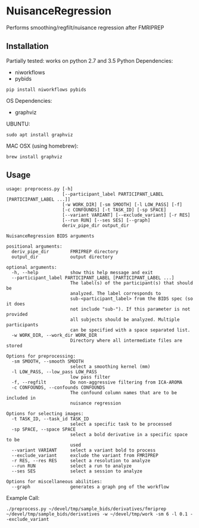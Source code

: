# NuisanceRegression
Performs smoothing/regfilt/nuisance regression after FMRIPREP

## Installation
Partially tested: works on python 2.7 and 3.5
Python Dependencies:
- niworkflows
- pybids

```pip install niworkflows pybids```

OS Dependencies:
- graphviz

UBUNTU:

```sudo apt install graphviz```

MAC OSX (using homebrew):

```brew install graphviz```

## Usage
```
usage: preprocess.py [-h]
                     [--participant_label PARTICIPANT_LABEL [PARTICIPANT_LABEL ...]]
                     [-w WORK_DIR] [-sm SMOOTH] [-l LOW_PASS] [-f]
                     [-c CONFOUNDS] [-t TASK_ID] [-sp SPACE]
                     [--variant VARIANT] [--exclude_variant] [-r RES]
                     [--run RUN] [--ses SES] [--graph]
                     deriv_pipe_dir output_dir

NuisanceRegression BIDS arguments

positional arguments:
  deriv_pipe_dir        FMRIPREP directory
  output_dir            output directory

optional arguments:
  -h, --help            show this help message and exit
  --participant_label PARTICIPANT_LABEL [PARTICIPANT_LABEL ...]
                        The label(s) of the participant(s) that should be
                        analyzed. The label corresponds to
                        sub-<participant_label> from the BIDS spec (so it does
                        not include "sub-"). If this parameter is not provided
                        all subjects should be analyzed. Multiple participants
                        can be specified with a space separated list.
  -w WORK_DIR, --work_dir WORK_DIR
                        Directory where all intermediate files are stored

Options for preprocessing:
  -sm SMOOTH, --smooth SMOOTH
                        select a smoothing kernel (mm)
  -l LOW_PASS, --low_pass LOW_PASS
                        low pass filter
  -f, --regfilt         Do non-aggressive filtering from ICA-AROMA
  -c CONFOUNDS, --confounds CONFOUNDS
                        The confound column names that are to be included in
                        nuisance regression

Options for selecting images:
  -t TASK_ID, --task_id TASK_ID
                        select a specific task to be processed
  -sp SPACE, --space SPACE
                        select a bold derivative in a specific space to be
                        used
  --variant VARIANT     select a variant bold to process
  --exclude_variant     exclude the variant from FMRIPREP
  -r RES, --res RES     select a resolution to analyze
  --run RUN             select a run to analyze
  --ses SES             select a session to analyze

Options for miscellaneous abilities:
  --graph               generates a graph png of the workflow
```
  
Example Call:

```./preprocess.py ~/devel/tmp/sample_bids/derivatives/fmriprep ~/devel/tmp/sample_bids/derivatives -w ~/devel/tmp/work -sm 6 -l 0.1 --exclude_variant```

